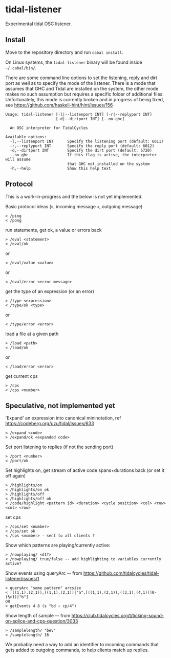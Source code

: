 # tidal-listener
Experimental tidal OSC listener.

## Install

Move to the repository directory and run `cabal install`.

On Linux systems, the `tidal-listener` binary will be found inside `~/.cabal/bin/`.

There are some command line options to set the listening, reply and dirt port as well as to specify the mode of the listener. There is a mode that assumes that GHC and Tidal are installed on the system, the other mode makes no such assumption but requires a specific folder of additional files. Unfortunately, this mode is currently broken and in progress of being fixed, see
https://github.com/haskell-hint/hint/issues/156

```
Usage: tidal-listener [-l|--listenport INT] [-r|--replyport INT]
                      [-d|--dirtport INT] [--no-ghc]

  An OSC interpreter for TidalCycles

Available options:
  -l,--listenport INT      Specify the listening port (default: 6011)
  -r,--replyport INT       Specify the reply port (default: 6012)
  -d,--dirtport INT        Specify the dirt port (default: 5720)
  --no-ghc                 If this flag is active, the interpreter will assume
                           that GHC not installed on the system
  -h,--help                Show this help text
```

## Protocol

This is a work-in-progress and the below is not yet implemented.

Basic protocol ideas (`>`, incoming message `<`, outgoing message)

```
> /ping
< /pong
```
run statements, get ok, a value or errors back
```
> /eval <statement>
< /eval/ok
```
or
```
< /eval/value <value>
```
or
```
< /eval/error <error message>
```

get the type of an expression (or an error)
```
> /type <expression>
< /type/ok <type>
```
or
```
< /type/error <error>
```

load a file at a given path
```
> /load <path>
< /load/ok
```
or
```
< /load/error <error>
```

get current cps
```
> /cps
< /cps <number>
```

## Speculative, not implemented yet

'Expand' an expression into canonical mininotation, ref https://codeberg.org/uzu/tidal/issues/633
```
< /expand <code>
> /expand/ok <expanded code>
```
Set port listening to replies (if not the sending port)
```
> /port <number>
< /port/ok
```
Set highlights on, get stream of active code spans+durations back (or set it off again)
```
> /highlights/on
< /highlights/on ok
> /highlights/off
< /highlights/off ok
< /code/highlight <pattern id> <duration> <cycle position> <col> <row> <col> <row>
```
set cps
```
> /cps/set <number>
< /cps/set ok
< /cps <number> - sent to all clients ?
```

Show which patterns are playing/currently active:
```
> /nowplaying/ <d1?>
< /nowplaying/ true/false -- add highlighting to variables currently active?
```


Show events using queryArc -- from https://github.com/tidalcycles/tidal-listener/issues/1
```
> queryArc "some pattern" arcsize
< [((1,1),(2,1)),((1,1),(2,1))|"a",[((1,1),(2,1)),((3,1),(4,1))]0-(½>1)|"b"]
OR
> getEvents 4 8 (s "bd ~ cp/4")
```


Show length of sample -- from https://club.tidalcycles.org/t/ticking-sound-on-splice-and-cps-question/3033
```
> /samplelength/ "bev"
< /samplelength/ 16
```

We probably need a way to add an identifier to incoming commands that gets added to outgoing commands, to help clients match up replies.
